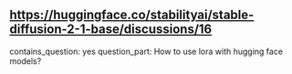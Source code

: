 ## https://huggingface.co/stabilityai/stable-diffusion-2-1-base/discussions/16

contains_question: yes
question_part: How to use lora with hugging face models?